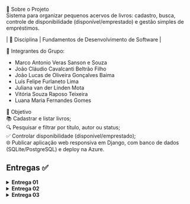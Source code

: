 📌 Sobre o Projeto  
Sistema para organizar pequenos acervos de livros: cadastro, busca, controle de disponibilidade (disponível/emprestado) e gestão simples de empréstimos.  

| 🔖 Disciplina | Fundamentos de Desenvolvimento de Software |  

👥 Integrantes do Grupo: 

- Marco Antonio Veras Sanson e Souza
- João Cláudio Cavalcanti Beltrão Filho
- João Lucas de Oliveira Gonçalves Baima
- Luís Felipe Furlaneto Lima
- Juliana van der Linden Mota
- Vitória Souza Raposo Teixeira
- Luana Maria Fernandes Gomes
 

🎯 Objetivo  
📚 Cadastrar e listar livros;  
🔍 Pesquisar e filtrar por título, autor ou status;  
✅ Controlar disponibilidade (disponível/emprestado);  
🌐 Publicar aplicação web responsiva em Django, com banco de dados (SQLite/PostgreSQL) e deploy na Azure.


## Entregas ✅

<details>
  <summary><strong>Entrega 01</strong></summary>

  <br>

  <!-- Links principais da entrega -->
  • **Histórias (Docs):**  [Docs](https://docs.google.com/document/d/1b9qbNjpCiyQE_ync4hT_Wn1JKFUz-lr83mvTd-sLNLU/edit?usp=sharing)  
  • **Jira (quadro/backlog):**  [Jira](https://projeto-fds-gp3.atlassian.net/jira/software/projects/SCRUM/boards/1/backlog)  
  • **Screencast (vídeo):** [Link para o youtube](https://www.youtube.com/watch?v=FVJNxlJSBmc)  
  • **Figma:** [Figma](https://www.figma.com/design/VzZrdK6JLIkQFwWEWpDcdv/Biblox?node-id=0-1&t=VK82sCdZSHeBcCon-1 )
  

  <!-- Evidências (duas imagens do Jira) -->
  <p align="center">
    <img src="Backlog-Jira.png" alt="Backlog no Jira" width="100%">
  </p>

  <p align="center">
    <img src="Quadro-Jira.png" alt="Quadro (board) no Jira" width="100%">
  </p>

</details> 


<details>
  <summary><strong>Entrega 02</strong></summary>

  <br>

  <!-- Links principais da entrega -->
  • **Relatório de Programação em Par** [Docs](https://docs.google.com/document/d/1tlu_FI4Zkk6vHaO8giXaVmJPR4yNHydLY2hY6F6MqOA/edit?usp=sharin)  
  • **Explicação Das Telas** [Docs](https://docs.google.com/document/d/1FOyI3gV4km5Y-9Z8GcSQLG3Zdyhz8WtGFm7v_BLhC0Q/edit?usp=sharing)  
  • **Quadro/Backlog** [Jira](https://cesar-team-hhxwcu7v.atlassian.net/jira/software/projects/PF/boards/34)
  

  <br>

  ### 📌 Backlog (Jira)
  > Sprint configurada e histórias posicionadas conforme requisitos da entrega.
  
  ![Backlog do Jira](jira-backlog.png)

  <br>

  ### 📌 Quadro (Jira)
  > Fluxo com colunas **Prototipação → Implementação → Implementada**. As três histórias da entrega aparecem como **Implementada**.
  
  ![Quadro do Jira](jira-quadro.png)

### 🪲 Bug tracker (GitHub Issues)


<p align="center">
  <a href="https://github.com/LucasBaima/biblox/issues">
    <img src="bugtracker.png" alt="Bug tracker (GitHub Issues) do projeto" width="100%">
  </a>
</p>

</details>


<details>
  <summary><strong>Entrega 03</strong></summary>

  <br>

  ## 🎬 Screencasts

  • [Testes Automatizados](https://youtu.be/7kjOBu160g4?si=pUAwYyOuwS-b3dWc)
  • [CI/CD](https://youtu.be/SEU_ID_CI)   
  • [Deploy](https://youtu.be/SEU_ID_DEPLOY)
 

  

  <br>

  ## 📊 Jira — Backlog e Quadro

  <p align="center">
    <img src="Backlog-jira-3.png" alt="Backlog Jira - Entrega 3" width="100%">
  </p>

  <p align="center">
    <img src="Quadro-jira-3.png" alt="Quadro Jira - Entrega 3" width="100%">
  </p>

</details>


